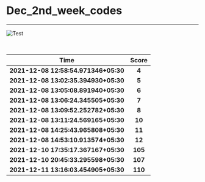 # Dec_2nd_week_codes
<hr>

![Test](https://github.com/hdmtp-s-basement/Dec_2nd_week_codes/actions/workflows/main.yml/badge.svg)

<br>

Time      | Score
:--------------:|:----------------:
**2021-12-08 12:58:54.971346+05:30** | **4**
**2021-12-08 13:02:35.394930+05:30** | **5**
**2021-12-08 13:05:08.891940+05:30** | **6**
**2021-12-08 13:06:24.345505+05:30** | **7**
**2021-12-08 13:09:52.252782+05:30** | **8**
**2021-12-08 13:11:24.569165+05:30** | **10**
**2021-12-08 14:25:43.965808+05:30** | **11**
**2021-12-08 14:53:10.913574+05:30** | **12**
**2021-12-10 17:35:17.367167+05:30** | **105**
**2021-12-10 20:45:33.295598+05:30** | **107**
**2021-12-11 13:16:03.454905+05:30** | **110**